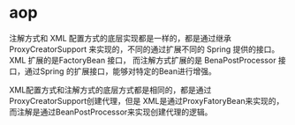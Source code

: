 # aop
注解方式和 XML 配置方式的底层实现都是一样的，都是通过继承 ProxyCreatorSupport 来实现的，不同的通过扩展不同的 Spring 提供的接口。
XML 扩展的是FactoryBean 接口， 而注解方式扩展的是 BenaPostProcessor 接口，通过Spring 的扩展接口，能够对特定的Bean进行增强。

XML配置方式和注解方式的底层方式都是相同的，都是通过ProxyCreatorSupport创建代理，但是
XML是通过ProxyFatoryBean来实现的，而注解是通过BeanPostProcessor来实现创建代理的逻辑。


